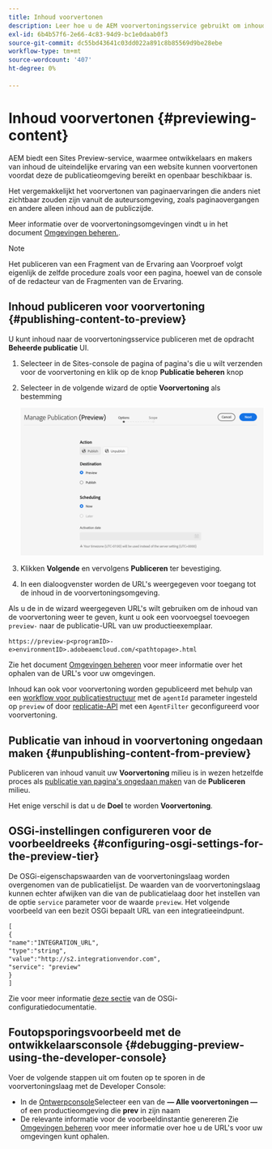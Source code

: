 ```yaml
---
title: Inhoud voorvertonen
description: Leer hoe u de AEM voorvertoningsservice gebruikt om inhoud voor te vertonen voordat u live gaat.
exl-id: 6b4b57f6-2e66-4c83-94d9-bc1e0daab0f3
source-git-commit: dc55bd43641c03dd022a891c8b85569d9be28ebe
workflow-type: tm+mt
source-wordcount: '407'
ht-degree: 0%

---
```



# Inhoud voorvertonen {#previewing-content}

AEM biedt een Sites Preview-service, waarmee ontwikkelaars en makers van inhoud de uiteindelijke ervaring van een website kunnen voorvertonen voordat deze de publicatieomgeving bereikt en openbaar beschikbaar is.

Het vergemakkelijkt het voorvertonen van paginaervaringen die anders niet zichtbaar zouden zijn vanuit de auteursomgeving, zoals paginaovergangen en andere alleen inhoud aan de publiczijde.

Meer informatie over de voorvertoningsomgevingen vindt u in het document [Omgevingen beheren.](/help/implementing/cloud-manager/manage-environments.md#access-preview-service).

>[!NOTE]
>
>Het publiceren van een Fragment van de Ervaring aan Voorproef volgt eigenlijk de zelfde procedure zoals voor een pagina, hoewel van de console of de redacteur van de Fragmenten van de Ervaring.

## Inhoud publiceren voor voorvertoning {#publishing-content-to-preview}

U kunt inhoud naar de voorvertoningsservice publiceren met de opdracht **Beheerde publicatie** UI.

1. Selecteer in de Sites-console de pagina of pagina&#39;s die u wilt verzenden voor de voorvertoning en klik op de knop **Publicatie beheren** knop
1. Selecteer in de volgende wizard de optie **Voorvertoning** als bestemming

   ![beheerde publicatie](/help/sites-cloud/authoring/assets/previewmanagedpublication.png)

1. Klikken **Volgende** en vervolgens **Publiceren** ter bevestiging.

1. In een dialoogvenster worden de URL&#39;s weergegeven voor toegang tot de inhoud in de voorvertoningsomgeving.


Als u de in de wizard weergegeven URL&#39;s wilt gebruiken om de inhoud van de voorvertoning weer te geven, kunt u ook een voorvoegsel toevoegen `preview-` naar de publicatie-URL van uw productieexemplaar.

```
https://preview-p<programID>-e>environmentID>.adobeaemcloud.com/<pathtopage>.html
```

Zie het document [Omgevingen beheren](/help/implementing/cloud-manager/manage-environments.md) voor meer informatie over het ophalen van de URL&#39;s voor uw omgevingen.

Inhoud kan ook voor voorvertoning worden gepubliceerd met behulp van een [workflow voor publicatiestructuur](/help/operations/replication.md#publish-content-tree-workflow) met de `agentId` parameter ingesteld op `preview` of door [replicatie-API](/help/operations/replication.md#replication-api) met een `AgentFilter` geconfigureerd voor voorvertoning.

## Publicatie van inhoud in voorvertoning ongedaan maken {#unpublishing-content-from-preview}

Publiceren van inhoud vanuit uw **Voorvertoning** milieu is in wezen hetzelfde proces als [publicatie van pagina&#39;s ongedaan maken](/help/sites-cloud/authoring/fundamentals/publishing-pages.md#unpublishing-pages) van de **Publiceren** milieu.

Het enige verschil is dat u de **Doel** te worden **Voorvertoning**.

## OSGi-instellingen configureren voor de voorbeeldreeks {#configuring-osgi-settings-for-the-preview-tier}

De OSGi-eigenschapswaarden van de voorvertoningslaag worden overgenomen van de publicatielijst. De waarden van de voorvertoningslaag kunnen echter afwijken van die van de publicatielaag door het instellen van de optie `service` parameter voor de waarde `preview`. Het volgende voorbeeld van een bezit OSGi bepaalt URL van een integratieeindpunt.

```
[
{
"name":"INTEGRATION_URL",
"type":"string",
"value":"http://s2.integrationvendor.com",
"service": "preview"
}
]
```

Zie voor meer informatie [deze sectie](/help/implementing/deploying/configuring-osgi.md#author-vs-publish-configuration) van de OSGi-configuratiedocumentatie.

## Foutopsporingsvoorbeeld met de ontwikkelaarsconsole {#debugging-preview-using-the-developer-console}

Voer de volgende stappen uit om fouten op te sporen in de voorvertoningslaag met de Developer Console:

* In de [Ontwerpconsole](/help/implementing/developing/introduction/development-guidelines.md#aem-as-a-cloud-service-development-tools)Selecteer een van de **— Alle voorvertoningen —** of een productieomgeving die **prev** in zijn naam
* De relevante informatie voor de voorbeeldinstantie genereren Zie [Omgevingen beheren](/help/implementing/cloud-manager/manage-environments.md) voor meer informatie over hoe u de URL&#39;s voor uw omgevingen kunt ophalen.
